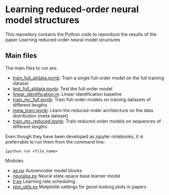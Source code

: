 # Learning reduced-order neural model structures

This repository contains the Python code to reproduce the results of the paper Learning reduced-order neural model structures




## Main files

The main files to run are:

* [train_full_alldata.ipynb](train_full_alldata.ipynb): Train a single full-order model on the full training dataset
* [test_full_alldata.ipynb](test_full_alldata.ipynb): Test the full-order model
* [linear_identification.m](linear_identification.m): Linear identification baseline
* [train_mc_full.ipynb](train_mc_full.ipynb): Train full-order models on training datasets of different lengths
* [meta_train.ipynb](meta_train.ipynb): Learn the reduced-order architecture on the data distribution (meta dataset)
* [train_mc_reduced.ipynb](train_mc_reduced.ipynb): Train reduced-order models on sequences of different lengths


Even though they have been developed as jupyter notebooks, it is preferrable to run them from the command line:

``
ipython run <file_name>
``


Modules

* [ae.py](ae.py) Autoencoder model blocks
* [neuralss.py](neuralss.py) Neural state-space base learner model
* [lr.py](lr.py) Learning rate scheduling
* [plot_utils.py](plot_utils.py) Matplotlib settings for good-looking plots in papers